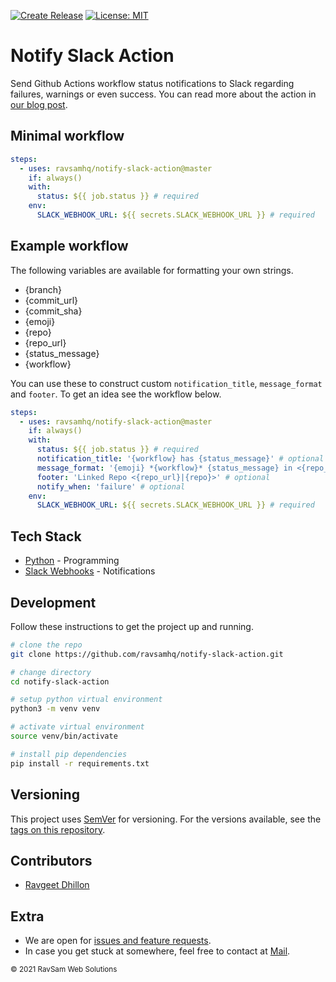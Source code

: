 [![Create Release](https://github.com/ravsamhq/metafold-store-frontend/actions/workflows/release.yml/badge.svg)](https://github.com/ravsamhq/metafold-store-frontend/actions/workflows/release.yml)
[![License: MIT](https://img.shields.io/badge/License-MIT-yellow.svg)](https://opensource.org/licenses/MIT)

# Notify Slack Action

Send Github Actions workflow status notifications to Slack regarding failures, warnings or even success. You can read more about the action in [our blog post](https://www.ravsam.in/blog/send-slack-notification-when-github-actions-fails/).

## Minimal workflow

```yaml
steps:
  - uses: ravsamhq/notify-slack-action@master
    if: always()
    with:
      status: ${{ job.status }} # required
    env:
      SLACK_WEBHOOK_URL: ${{ secrets.SLACK_WEBHOOK_URL }} # required
```

## Example workflow

The following variables are available for formatting your own strings.

- {branch}
- {commit_url}
- {commit_sha}
- {emoji}
- {repo}
- {repo_url}
- {status_message}
- {workflow}

You can use these to construct custom `notification_title`, `message_format` and `footer`. To get an idea see the workflow below.

```yaml
steps:
  - uses: ravsamhq/notify-slack-action@master
    if: always()
    with:
      status: ${{ job.status }} # required
      notification_title: '{workflow} has {status_message}' # optional
      message_format: '{emoji} *{workflow}* {status_message} in <{repo_url}|{repo}>' # optional
      footer: 'Linked Repo <{repo_url}|{repo}>' # optional
      notify_when: 'failure' # optional
    env:
      SLACK_WEBHOOK_URL: ${{ secrets.SLACK_WEBHOOK_URL }} # required
```

## Tech Stack

- [Python](https://python.org/) - Programming
- [Slack Webhooks](https://slack.com/) - Notifications

## Development

Follow these instructions to get the project up and running.

```bash
# clone the repo
git clone https://github.com/ravsamhq/notify-slack-action.git

# change directory
cd notify-slack-action

# setup python virtual environment
python3 -m venv venv

# activate virtual environment
source venv/bin/activate

# install pip dependencies
pip install -r requirements.txt
```

## Versioning

This project uses [SemVer](http://semver.org/) for versioning. For the versions available, see the [tags on this repository](https://github.com/ravsamhq/notify-slack-action/tags).

## Contributors

- [Ravgeet Dhillon](https://github.com/ravgeetdhillon)

## Extra

- We are open for [issues and feature requests](https://github.com/ravsamhq/notify-slack-action/issues).
- In case you get stuck at somewhere, feel free to contact at [Mail](mailto:info@ravsam.in).

<small>&copy; 2021 RavSam Web Solutions</small>
